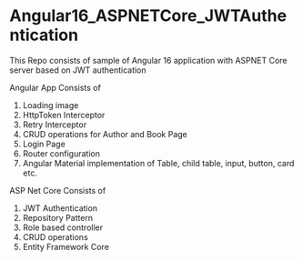 # Angular16_ASPNETCore_JWTAuthentication
This Repo consists of sample of Angular 16 application with ASPNET Core server based on JWT authentication

Angular App Consists of
1. Loading image
2. HttpToken Interceptor
3. Retry Interceptor
4. CRUD operations for Author and Book Page
5. Login Page
6. Router configuration
7. Angular Material implementation of Table, child table, input, button, card etc.

ASP Net Core Consists of
1. JWT Authentication
2. Repository Pattern
3. Role based controller
4. CRUD operations
5. Entity Framework Core
